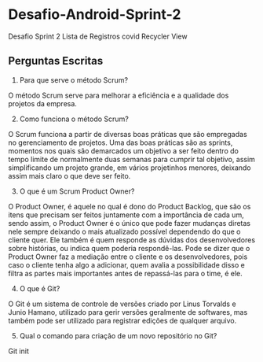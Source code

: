 # Desafio-Android-Sprint-2
Desafio Sprint 2 Lista de Registros covid Recycler View

<h2>Perguntas Escritas</h2>

1. Para que serve o método Scrum?

O método Scrum serve para melhorar a eficiência e a qualidade dos projetos da empresa.

2.	Como funciona o método Scrum?

O Scrum funciona a partir de diversas boas práticas que são empregadas no gerenciamento de projetos. Uma das boas práticas são as sprints, momentos nos quais são demarcados um objetivo a ser feito dentro do tempo limite de normalmente duas semanas para cumprir tal objetivo, assim simplificando um projeto grande, em vários projetinhos menores, deixando assim mais claro o que deve ser feito.

3.	O que é um Scrum Product Owner?

O Product Owner, é aquele no qual é dono do Product Backlog, que são os itens que precisam ser feitos juntamente com a importância de cada um, sendo assim, o Product Owner é o único que pode fazer mudanças diretas nele sempre deixando o mais atualizado possível dependendo do que o cliente quer. Ele também é quem responde as dúvidas dos desenvolvedores sobre histórias, ou indica quem poderia respondê-las. Pode se dizer que o Product Owner faz a mediação entre o cliente e os desenvolvedores, pois caso o cliente tenha algo a adicionar, quem avalia a possibilidade disso e filtra as partes mais importantes antes de repassá-las para o time, é ele.

4.	O que é Git?

O Git é um sistema de controle de versões criado por Linus Torvalds e Junio Hamano, utilizado para gerir versões geralmente de softwares, mas também pode ser utilizado para registrar edições de qualquer arquivo.

5.	Qual o comando para criação de um novo repositório no Git?

Git init
